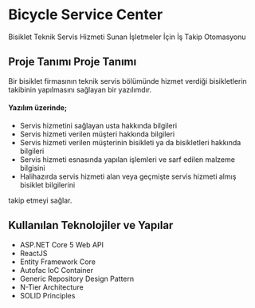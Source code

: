 # Bicycle Service Center
Bisiklet Teknik Servis Hizmeti Sunan İşletmeler İçin İş Takip Otomasyonu

## Proje Tanımı Proje Tanımı
Bir bisiklet firmasının teknik servis bölümünde hizmet verdiği bisikletlerin takibinin yapılmasını sağlayan bir yazılımdır. 

#### Yazılım üzerinde;
- Servis hizmetini sağlayan usta hakkında bilgileri 
- Servis hizmeti verilen müşteri hakkında bilgileri
- Servis hizmeti verilen müşterinin bisikleti ya da bisikletleri hakkında bilgileri 
- Servis hizmeti esnasında yapılan işlemleri ve sarf edilen malzeme bilgisini
- Halihazırda servis hizmeti alan veya geçmişte servis hizmeti almış bisiklet bilgilerini

takip etmeyi sağlar.

## Kullanılan Teknolojiler ve Yapılar
  
-  ASP.NET Core 5 Web API
-  ReactJS
-  Entity Framework Core
-  Autofac IoC Container
-  Generic Repository Design Pattern
-  N-Tier Architecture
-  SOLID Principles
